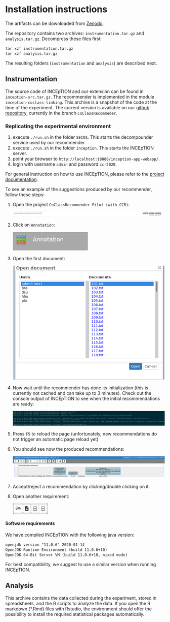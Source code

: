 # Installation instructions
The artifacts can be downloaded from [Zenodo](http://doi.org/10.5281/zenodo.3827169).

The repository contains two archives: `instrumentation.tar.gz` and `analysis.tar.gz`.
Decompress these files first:

    tar xzf instrumentation.tar.gz
    tar xzf analysis.tar.gz

The resulting folders (`instrumentation` and `analysis`) are described next.

## Instrumentation
The source code of INCEpTION and our extension can be found in `inception-src.tar.gz`. The recommender is implemented in the module `inception-coclass-linking`. This archive is a snapshot of the code at the time of the experiment. The current version is available on our [github repository](https://github.com/munterkalmsteiner/inception), currently in the branch `CoClassRecommeder`.

### Replicating the experimental environment
1. execute `./run.sh` in the folder `SECOS`. This starts the decompounder service used by our recommender. 
2. execute `./run.sh` in the folder `inception`. This starts the INCEpTION server.
3. point your browser to `http://localhost:18080/inception-app-webapp/`. 
4. login with username `admin` and password `ccr2020`. 

For general instruction on how to use INCEpTION, please refer to the [project documentation](https://inception-project.github.io/documentation/).

To see an example of the suggestions produced by our recommender, follow these steps:

1. Open the project `CoClassRecommender Pilot (with CCR)`: 
        
    ![](screenshot_1.png)
2. Click on `Annotation`:
    
    ![](screenshot_2.png)
3. Open the first document:
    
    ![](screenshot_3.png)
4. Now wait until the recommender has done its initialization (this is currently not cached and can take up to 3 minutes). Check out the console output of INCEpTION to see when the initial recommendations are ready:
    
    ![](screenshot_4.png)
5. Press `F5` to reload the page (unfortunately, new recommendations do not trigger an automatic page reload yet)
6. You should see now the produced recommendations:
    
    ![](screenshot_5.png)
7. Accept/reject a recommendation by clicking/double clicking on it.
8. Open another requirement:
    
    ![](screenshot_6.png)


#### Software requirements
We have compiled INCEpTION with the following java version:
```
openjdk version "11.0.6" 2020-01-14
OpenJDK Runtime Environment (build 11.0.6+10)
OpenJDK 64-Bit Server VM (build 11.0.6+10, mixed mode)
```

For best compatibility, we suggest to use a similar version when running INCEpTION.

## Analysis
This archive contains the data collected during the experiment, stored in spreadsheets, and the R scripts to analyze the data. If you open the R markdown (*.Rmd) files with Rstudio, the environment should offer the possibility to install the required statistical packages automatically.
